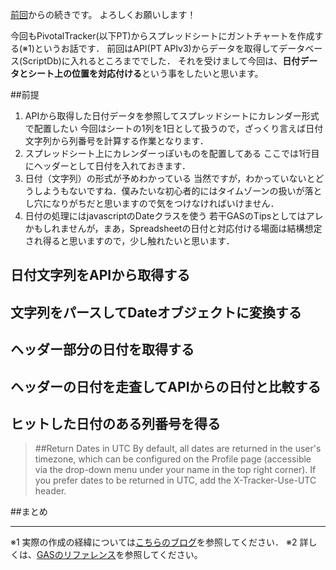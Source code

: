 [前回](http://qiita.com/items/b7e10cd662d742df6d7c)からの続きです。
よろしくお願いします！

今回もPivotalTracker(以下PT)からスプレッドシートにガントチャートを作成する(※1)というお話です．
前回はAPI(PT APIv3)からデータを取得してデータベース(ScriptDb)に入れるところまででした．
それを受けまして今回は、**日付データとシート上の位置を対応付ける**という事をしたいと思います。

##前提
1. APIから取得した日付データを参照してスプレッドシートにカレンダー形式で配置したい
今回はシートの1列を1日として扱うので，ざっくり言えば日付文字列から列番号を計算する作業となります．
2. スプレッドシート上にカレンダーっぽいものを配置してある
ここでは1行目にヘッダーとして日付を入れておきます．
3. 日付（文字列）の形式が予めわかっている
当然ですが，わかっていないとどうしようもないですね．僕みたいな初心者的にはタイムゾーンの扱いが落とし穴になりがちだと思いますので気をつけなければいけません．
4. 日付の処理にはjavascriptのDateクラスを使う
若干GASのTipsとしてはアレかもしれませんが，まあ，Spreadsheetの日付と対応付ける場面は結構想定され得ると思いますので，少し触れたいと思います．

## 日付文字列をAPIから取得する

## 文字列をパースしてDateオブジェクトに変換する
## ヘッダー部分の日付を取得する
## ヘッダーの日付を走査してAPIからの日付と比較する
## ヒットした日付のある列番号を得る

> ##Return Dates in UTC
> By default, all dates are returned in the user's timezone, which can be
> configured on the Profile page (accessible via the drop-down menu under your
> name in the top right corner). If you prefer dates to be returned in UTC, add
> the X-Tracker-Use-UTC header.

##まとめ

---

※1 実際の作成の経緯については[こちらのブログ](http://blog.gigei.jp/tech/000073.html)を参照してください．
※2 詳しくは、[GASのリファレンス](https://developers.google.com/apps-script/service_scriptdb)を参照してください。

